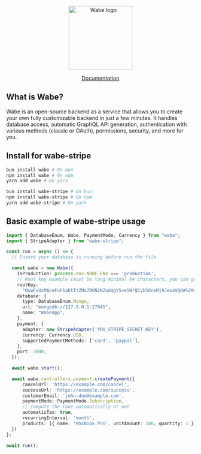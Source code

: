 <p align="center">
  <a href="https://wabe.dev"><img src="https://wabe.dev/assets/logo.png" alt="Wabe logo" height=170></a>
</p>

<div align="center">
  <a href="https://wabe.dev">Documentation</a>
</div>

## What is Wabe?

Wabe is an open-source backend as a service that allows you to create your own fully customizable backend in just a few minutes. It handles database access, automatic GraphQL API generation, authentication with various methods (classic or OAuth), permissions, security, and more for you.

## Install for wabe-stripe

```sh
bun install wabe # On bun
npm install wabe # On npm
yarn add wabe # On yarn

bun install wabe-stripe # On bun
npm install wabe-stripe # On npm
yarn add wabe-stripe # On yarn
```

## Basic example of wabe-stripe usage

```ts
import { DatabaseEnum, Wabe, PaymentMode, Currency } from "wabe";
import { StripeAdapter } from "wabe-stripe";

const run = async () => {
  // Ensure your database is running before run the file

  const wabe = new Wabe({
    isProduction: process.env.NODE_ENV === 'production',
    // Root key example (must be long minimal 64 characters, you can generate it online)
    rootKey:
      "0uwFvUxM$ceFuF1aEtTtZMa7DUN2NZudqgY5ve5W*QCyb58cwMj9JeoaV@d#%29v&aJzswuudVU1%nAT+rxS0Bh&OkgBYc0PH18*",
    database: {
      type: DatabaseEnum.Mongo,
      url: "mongodb://127.0.0.1:27045",
      name: "WabeApp",
    },
    payment: {
      adapter: new StripeAdapter('YOU_STRIPE_SECRET_KEY'),
      currency: Currency.USD,
      supportedPaymentMethods: ['card', 'paypal'],
    },
    port: 3000,
  });

  await wabe.start();

  await wabe.controllers.payment.createPayment({
      cancelUrl: 'https://example.com/cancel',
      successUrl: 'https://example.com/success',
      customerEmail: 'john.doe@example.com',
      paymentMode: PaymentMode.Subscription,
      // Compute the taxe automatically or not
      automaticTax: true,
      recurringInterval: 'month',
      products: [{ name: 'MacBook Pro', unitAmount: 100, quantity: 1 }],
  })
};

await run();
```
